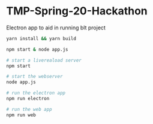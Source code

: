 # TMP-Spring-20-Hackathon
Electron app to aid in running blt project
```bash
yarn install && yarn build
``` 
 ```bash
npm start & node app.js
```
```bash
# start a livereaload server 
npm start 

# start the webserver
node app.js
```


```bash
# run the electron app
npm run electron

# run the web app
npm run web
```
